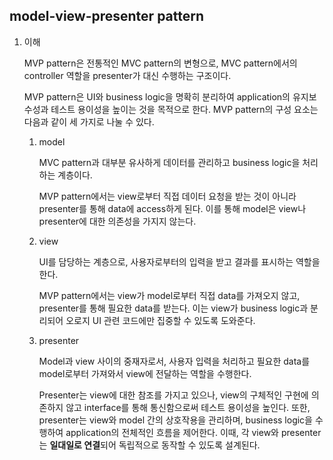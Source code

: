## model-view-presenter pattern

1. 이해

   MVP pattern은 전통적인 MVC pattern의 변형으로, MVC pattern에서의 controller 역할을 presenter가 대신 수행하는 구조이다.

   MVP pattern은 UI와 business logic을 명확히 분리하여 application의 유지보수성과 테스트 용이성을 높이는 것을 목적으로 한다. MVP pattern의 구성 요소는 다음과 같이 세 가지로 나눌 수 있다.

   1. model

      MVC pattern과 대부분 유사하게 데이터를 관리하고 business logic을 처리하는 계층이다.

      MVP pattern에서는 view로부터 직접 데이터 요청을 받는 것이 아니라 presenter를 통해 data에 access하게 된다. 이를 통해 model은 view나 presenter에 대한 의존성을 가지지 않는다.

   2. view

      UI를 담당하는 계층으로, 사용자로부터의 입력을 받고 결과를 표시하는 역할을 한다.

      MVP pattern에서는 view가 model로부터 직접 data를 가져오지 않고, presenter를 통해 필요한 data를 받는다. 이는 view가 business logic과 분리되어 오로지 UI 관련 코드에만 집중할 수 있도록 도와준다.

   3. presenter

      Model과 view 사이의 중재자로서, 사용자 입력을 처리하고 필요한 data를 model로부터 가져와서 view에 전달하는 역할을 수행한다.

      Presenter는 view에 대한 참조를 가지고 있으나, view의 구체적인 구현에 의존하지 않고 interface를 통해 통신함으로써 테스트 용이성을 높인다. 또한, presenter는 view와 model 간의 상호작용을 관리하며, business logic을 수행하여 application의 전체적인 흐름을 제어한다. 이때, 각 view와 presenter는 **일대일로 연결**되어 독립적으로 동작할 수 있도록 설계된다.
